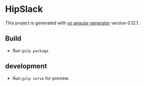 # HipSlack

This project is generated with [yo angular generator](https://github.com/yeoman/generator-angular)
version 0.12.1.


## Build 

- Run `gulp package`

## development

- Run `gulp serve` for preview.
